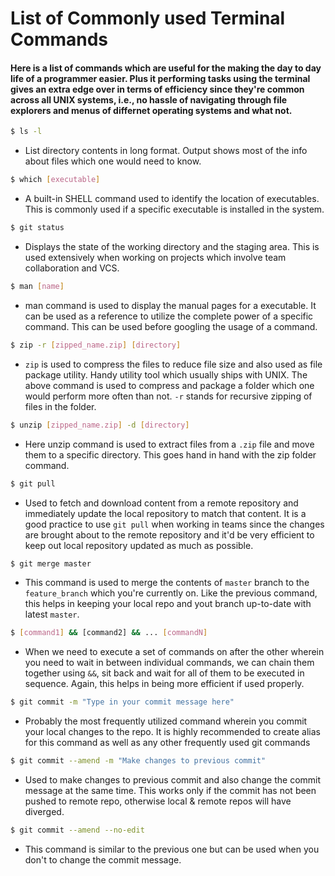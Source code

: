# List of Commonly used Terminal Commands

#### Here is a list of commands which are useful for the making the day to day life of a programmer easier. Plus it performing tasks using the terminal gives an extra edge over in terms of efficiency since they're common across all UNIX systems, i.e., no hassle of navigating through file explorers and menus of differnet operating systems and what not.



```sh
$ ls -l
```
- List directory contents in long format. Output shows most of the info about files which one would need to know.

```sh
$ which [executable]
```
- A built-in SHELL command used to identify the location of executables. This is commonly used if a specific executable is installed in the system.

```sh
$ git status
```
- Displays the state of the working directory and the staging area. This is used extensively when working on projects which involve team collaboration and VCS.

```sh
$ man [name]
```
- man command is used to display the manual pages for a executable. It can be used as a reference to utilize the complete power of a specific command. This can be used before googling the usage of a command.

```sh
$ zip -r [zipped_name.zip] [directory]
```
- `zip` is used to compress the files to reduce file size and also used as file package utility. Handy utility tool which usually ships with UNIX. The above command is used to compress and package a folder which one would perform more often than not. `-r` stands for recursive zipping of files in the folder. 

```sh
$ unzip [zipped_name.zip] -d [directory]
```
- Here unzip command is used to extract files from a `.zip` file and move them to a specific directory. This goes hand in hand with the zip folder command.

```sh
$ git pull
```
- Used to fetch and download content from a remote repository and immediately update the local repository to match that content. It is a good practice to use `git pull` when working in teams since the changes are brought about to the remote repository and it'd be very efficient to keep out local repository updated as much as possible.

```sh
$ git merge master
```
- This command is used to merge the contents of `master` branch to the `feature_branch` which you're currently on. Like the previous command, this helps in keeping your local repo and yout branch up-to-date with latest `master`.

```sh
$ [command1] && [command2] && ... [commandN]
```
- When we need to execute a set of commands on after the other wherein you need to wait in between individual commands, we can chain them together using `&&`, sit back and wait for all of them to be executed in sequence. Again, this helps in being more efficient if used properly.

```sh
$ git commit -m "Type in your commit message here"
```
- Probably the most frequently utilized command wherein you commit your local changes to the repo. It is highly recommended to create alias for this command as well as any other frequently used git commands

```sh
$ git commit --amend -m "Make changes to previous commit"
```
- Used to make changes to previous commit and also change the commit message at the same time. This works only if the commit has not been pushed to remote repo, otherwise local & remote repos will have diverged.

```sh
$ git commit --amend --no-edit
```
- This command is similar to the previous one but can be used when you don't to change the commit message.